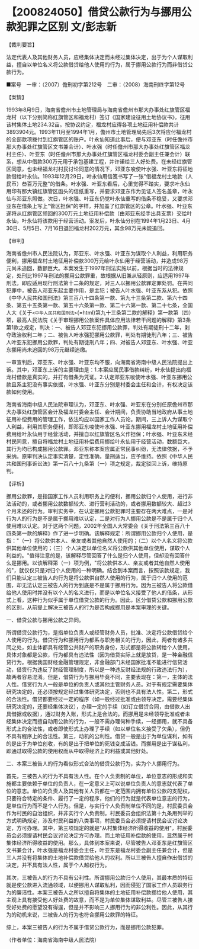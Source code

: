 # 【200824050】借贷公款行为与挪用公款犯罪之区别 文/彭志新

【裁判要旨】

法定代表人及其他财务人员，应经集体决定而未经过集体决定，出于为个人谋取利益，擅自以单位名义将公款借贷给他人使用的行为，属于挪用公款行为而非借贷公款行为。

■案号　一审：（2007）儋刑初字第212号　二审：（2008）海南刑终字第12号

【案情】

1993年8月9日，海南省儋州市土地管理局与海南省儋州市那大办事处红旗管区福龙村（以下分别简称红旗管区和福龙村）签订《国家建设征用土地协议书》，征用该村集体土地234.32亩。按协议约定，福龙村应得各项土地征用补偿款共计3893904元。1993年11月至1994年1月，儋州市土地管理局先后3次将应付福龙村的全部款项拨付到红旗管区的账户。叶永仙知道此事后，便与邓亚东（时任儋州市那大办事处红旗管区文书兼会计）、叶水强（时任儋州市那大办事处红旗管区福龙村主任）、叶亚东（时任儋州市那大办事处红旗管区福龙村委会副主任兼会计）联系，想从中借款300万元用于承包基建工程，并许诺给三人好处费。在未经红旗管区同意，也未经福龙村村民讨论同意的情况下，邓亚东唆使叶水强、叶亚东将征地款借给叶永仙。1993年12月29日，叶永仙用信笺书写了一张"借福龙村土地款（人民币）叁百万元整"的借条。叶水强、叶亚东看后，心里觉得不踏实，要求叶永仙用印有那大镇红旗管区函头的信纸重写，并要求邓亚东作为见证人签名盖章，叶永仙与邓亚东照做。次日，叶水强、叶亚东仍觉叶永仙重写的借条不稳妥，又要求邓亚东在借条上写上"管区担保"的字样，并加盖了红旗管区的公章。叶水强、叶亚东遂将从红旗管区领回的300万元土地征用补偿款（由邓亚东经手出具支票）交给叶永仙，叶永仙将该款用于经营活动。案发后，叶永仙分别在1994年1月23日、4月30日、5月5日、7月16日退回福龙村202万元，其余98万元未能追回。

【审判】

海南省儋州市人民法院认为，邓亚东、叶水强、叶亚东为谋取个人利益，利用职务便利，挪用福龙村土地征用补偿款300万元给叶永仙用于经营活动，并造成98万元尚未追回，数额巨大。本案发生于1997年刑法实施以前，根据当时的法律规定，处刑比1997年刑法的挪用公款罪重，故根据从旧兼从轻原则，应适用1997年刑法，即应适用现行刑法第十二条的规定，对三人以挪用公款罪定罪处罚。在共同犯罪中，被告人邓亚东起主要作用，是主犯；被告人叶水强、叶亚东系从犯。依照《中华人民共和国刑法》第三百八十四条第一款、第九十三条第二款、第六十四条、第五十五条第一款、第五十六条第一款、第二十六第一款、第二十七条，全国人大《关于`<中华人民共和国刑法>`{=html}第九十三条第二款的解释》第一款第（四）项，最高人民法院《关于审理挪用公款案件具体应用法律若干问题的解释》第3条第1款之规定，判决：一、被告人邓亚东犯挪用公款罪，判处有期徒刑十二年，剥夺政治权利二年；二、被告人叶水强犯挪用公款罪，判处有期徒刑八年；三、被告人叶亚东犯挪用公款罪，判处有期徒刑八年；四、对被告人邓亚东、叶水强、叶亚东挪用尚未追回的98万元继续追缴。

一审宣判后，邓亚东、叶水强、叶亚东均不服，向海南省海南中级人民法院提出上诉。其中，邓亚东上诉的主要理由是：1.本案应属民事借款纠纷，叶永仙提出向福龙村借款是真实的，并打有借条为凭证。2.认定邓亚东唆使叶水强、叶亚东挪用公款且系主犯没有事实依据，叶水强、叶亚东分别是村委会主任和会计，有权决定该款如何使用。

海南省海南中级人民法院审理认为，邓亚东、叶水强、叶亚东在分别任原儋州市那大办事处红旗管区会计及福龙村委会主任、会计期间，负责协助当地政府从事土地征用补偿费用的管理工作，依法均应以国家工作人员论。期间，三上诉人为谋取个人利益，利用其职务便利，即邓亚东唆使叶水强、叶亚东挪用福龙村土地征用补偿费用给叶永仙用于经营活动，并擅自以红旗管区名义作担保；叶水强、叶亚东未经村民同意，擅自将福龙村土地征用补偿费用挪给叶永仙用于经营活动，数额巨大，其行为均已构成挪用公款罪。邓亚东称本案应属正常民事纠纷，无法律依据，不予采纳。原审判决认定事实清楚，定性准确，量刑适当，应予维持。依照《中华人民共和国刑事诉讼法》第一百八十九条第（一）项之规定，裁定驳回上诉，维持原判。

【评析】

挪用公款罪，是指国家工作人员利用职务上的便利，挪用公款归个人使用，进行非法活动的，或者挪用公款数额较大、进行营利活动的，或者挪用数额较大、超过3个月未还的行为。审判实务中，在认定挪用公款犯罪时主要存在两大难点，一是对行为人的行为是不是属于挪用难以认定，二是对行为人挪用公款是不是属于归个人使用难以认定。对于这两个问题，2002年全国人大常委会《关于刑法第三百八十四条第一款的解释》作了进一步明确。该解释规定：所谓挪用公款归个人使用，是指："（一）将公款供本人、亲友或者其他自然人使用的；（二）以个人名义将公款供其他单位使用的；（三）个人决定以单位名义将公款供其他单位使用，谋取个人利益的。"值得注意的是，该解释尽管回答了什么是归个人使用，但却没有回答什么是挪用。以该解释第（一）项为例，"将公款供本人、亲友或者其他自然人使用的"，就仅仅只是对归个人使用的一种明确。结合到本案而言，按照该款规定，我们只能认定三被告人的行为是将公款供自然人使用的行为，属于归个人使用的范围，却无法认定三被告人的行为到底是不是属于挪用行为。因为三被告人将公款借给他人使用时并没有以个人的名义进行，而是以单位名义接受了他人的借条，从形式上看，这种行为似乎属于单位借贷公款的行为。因此，区分借贷公款和挪用公款的区别，从前提上解决三被告人的行为是否构成挪用是本案审理的关键。

一、借贷公款与挪用公款之异同。

所谓借贷公款行为，是指单位负责人或经管财务人员，批准、决定将公款借贷给个人使用的行为。借贷行为和挪用行为都系与职务相关的行为，因此，两者有诸多共同之处，如主体都具有经管公共财产的职务身份，形式都是将公款转给个人使用，具体对象都是公款，行为都具有违法性（因为借贷实际上就是放贷，是一种金融信贷行为。根据我国财经金融管理规定，非金融部门未经国家批准不能进行信贷活动，借贷行为违反了财经管理制度，所以是一种违反财经法规的行政违法行为），故两者容易混淆。但是，借贷行为与挪用毕竟不同，主要表现在：第一，主体的法人性。借贷行为人一般是单位的负责人或其他主管财务人员。对于有规定需要集体研究决定的，还必须按规定经过集体研究决定，否则也不具有法人性。第二，形式的合法性。借贷都要经过一定的程序（如一般经过批准或由领导决定，需要经集体研究决定的，还要经集体决议），办理一定的手续（如订立借贷合同，由借款人出具借据或收据），通过财务入账，形式上是合法的。而挪用是未经领导批准或者未经集体决定而擅自动用公款的行为，一般不需办理何种手续，一经挪用，就不具备形式上的合法性，或者即使形式上办理了手续（如以单位名义接受了欠条），但仍不具有程序上的合法性。第三，动机的公利性。借贷一般是出于为单位谋利，如有的是出于为单位创收，有的是出于把单位的死钱变成活钱。而挪用是出于谋私利，即通过取得公款的使用权而从中取得经济上的利益或其他好处。

二、本案三被告人的行为看似形式合法的借贷公款行为，实为个人挪用行为。

首先，三被告人的行为不具有法人性。在个人负责制的单位，单位意志的形成和实施都主要依赖于单位的负责人，在一定意义上可以说单位负责人的意志就代表了单位的意志。单位的负责人及其他有关人员都在一定范围内拥有单位公款的支配权，只要符合特定的条件、履行了一定的程序，他们的行为就是代表单位意志的行为，是单位行为而不是个人行为。但是，与实行个人负责制单位不同的是，村民委员会作为村民的自治组织，并非实行个人负责制。村民委员会组织法第十九条用列举的方式明确规定，涉及村民利益的八类事项，村民委员会必须提请村民会议讨论决定，方可办理。其中，第三项规定的就是"从村集体经济所得收益的使用"，村民委员会必须提请村民会议讨论决定方可办理。而土地征用补偿款的使用，显然属于村集体经济所得收益的使用。那么，具体到本案来说，尽管被告人邓亚东是红旗管区文书兼会计，叶水强是福龙村委会主任，叶亚东是福龙村委会副主任兼会计，但是三人并没有将集体的土地补偿款借贷给他人的权利。所以三被告人擅自作出借贷的决定，并不具有法人性，属于个人越权行为。

其次，三被告人的行为不具有公利性。所谓挪用公款归个人使用，其最本质的特征就是使公款进入流通领域，以便挪用人谋取私利，因而侵犯了国家工作人员职务行为的廉洁性。本案三被告人之所以擅自将集体的土地征用补偿款挪给他人使用，其主观上具有接受他人好处费的故意，而不是为单位集体谋取利益。尽管三被告人接受好处费的愿望没有得逞，但是并不影响三人挪用行为的非公利性。因此，从其行为的动机来说，三被告人的行为也符合挪用公款罪的特征。

综上，本案三被告人的行为不属于借贷公款行为，而是挪用公款犯罪。

（作者单位：海南省海南中级人民法院）
